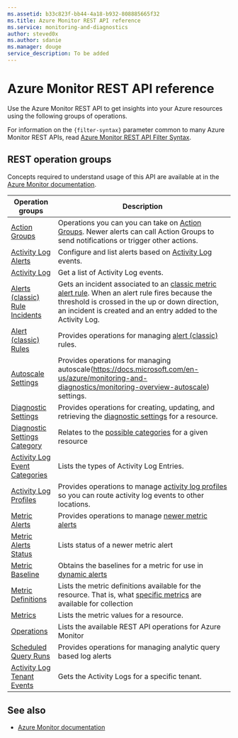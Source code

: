 ```yaml
---
ms.assetid: b33c823f-bb44-4a18-b932-808885665f32
ms.title: Azure Monitor REST API reference
ms.service: monitoring-and-diagnostics
author: steved0x
ms.author: sdanie
ms.manager: douge
service_description: To be added
---
```


# Azure Monitor REST API reference

Use the Azure Monitor REST API to get insights into your Azure resources using the following groups of operations.

For information on the `{filter-syntax}` parameter common to many Azure Monitor REST APIs, read [Azure Monitor REST API Filter Syntax](filter-syntax.md).


## REST operation groups 
Concepts required to understand usage of this API are available at in the [Azure Monitor documentation](https://docs.microsoft.com/en-us/azure/monitoring-and-diagnostics/).

| Operation groups                                                                | Description  |
|---------------------------------------------------------------------------------|-----------------------|
| [Action Groups](xref:management.azure.com.monitor.actiongroups)      | Operations you can you can take on [Action Groups](https://docs.microsoft.com/azure/monitoring-and-diagnostics/monitoring-action-groups). Newer alerts can call Action Groups to send notifications or trigger other actions. |
| [Activity Log Alerts](xref:management.azure.com.monitor.activitylogalerts)        | Configure and list alerts based on [Activity Log](https://docs.microsoft.com/azure/monitoring-and-diagnostics/monitoring-overview-activity-logs) events.|
| [Activity Log](xref:management.azure.com.monitor.activitylogs)                    | Get a list of Activity Log events.|
| [Alerts (classic) Rule Incidents](xref:management.azure.com.monitor.alertruleincidents)      | Gets an incident associated to an [classic metric alert rule](https://docs.microsoft.com/azure/monitoring-and-diagnostics/monitoring-overview-alerts). When an alert rule fires because the threshold is crossed in the up or down direction, an incident is created and an entry added to the Activity Log. | 
| [Alert (classic) Rules](xref:management.azure.com.monitor.alertrules)             | Provides operations for managing [alert (classic)](https://docs.microsoft.com/azure/monitoring-and-diagnostics/monitoring-overview-alerts) rules. |
| [Autoscale Settings](xref:management.azure.com.monitor.autoscalesettings)         | Provides operations for managing autoscale(https://docs.microsoft.com/en-us/azure/monitoring-and-diagnostics/monitoring-overview-autoscale) settings.     |
| [Diagnostic Settings](xref:management.azure.com.monitor.diagnosticsettings)       | Provides operations for creating, updating, and retrieving the [diagnostic settings](https://docs.microsoft.com/en-us/azure/monitoring-and-diagnostics/monitoring-overview-of-diagnostic-logs#resource-diagnostic-settings) for a resource.|
| [Diagnostic Settings Category](xref:management.azure.com.monitor.diagnosticSettingsCategories) | Relates to the [possible categories](https://docs.microsoft.com/en-us/azure/monitoring-and-diagnostics/monitoring-diagnostic-logs-schema#supported-log-categories-per-resource-type) for a given resource|
| [Activity Log Event Categories](xref:management.azure.com.monitor.eventcategories)             | Lists the types of Activity Log Entries. |
| [Activity Log Profiles](xref:management.azure.com.monitor.logprofiles)       | Provides operations to manage [activity log profiles](https://docs.microsoft.com/en-us/azure/monitoring-and-diagnostics/monitoring-overview-activity-logs#export-the-activity-log-with-a-log-profile) so you can route activity log events to other locations.  |
| [Metric Alerts](xref:management.azure.com.monitor.metricalerts)                | Provides operations to manage [newer metric alerts](https://docs.microsoft.com/en-us/azure/monitoring-and-diagnostics/monitoring-overview-unified-alerts) | 
| [Metric Alerts Status](xref:management.azure.com.monitor.metricalertsstatus)   | Lists status of a newer metric alert|
| [Metric Baseline](xref:management.azure.com.monitor.metricbaseline)            | Obtains the baselines for a metric for use in [dynamic alerts](https://docs.microsoft.com/en-us/azure/monitoring-and-diagnostics/monitoring-alerts-dynamic-thresholds) | 
| [Metric Definitions](xref:management.azure.com.monitor.metricdefinitions)      | Lists the metric definitions available for the resource. That is, what [specific metrics](https://docs.microsoft.com/en-us/azure/monitoring-and-diagnostics/monitoring-supported-metrics) are available for collection |
| [Metrics](xref:management.azure.com.monitor.metrics)          | Lists the metric values for a resource.   |
| [Operations](xref:management.azure.com.monitor.operations)    | Lists the available REST API operations for Azure Monitor  |
| [Scheduled Query Runs](xref:management.azure.com.monitor.scheduledqueryruns)    | Provides operations for managing analytic query based log alerts   |
| [Activity Log Tenant Events](xref:management.azure.com.monitor.tenantactivitylogs)  | Gets the Activity Logs for a specific tenant.|


## See also

- [Azure Monitor documentation](https://docs.microsoft.com/azure/monitoring-and-diagnostics/)
